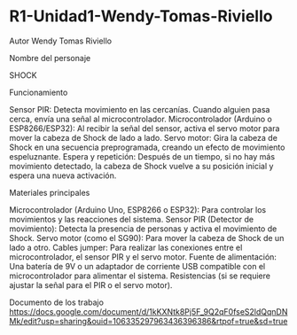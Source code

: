 # R1-Unidad1-Wendy-Tomas-Riviello

Autor 
Wendy Tomas Riviello

Nombre del personaje 

SHOCK

Funcionamiento

Sensor PIR: Detecta movimiento en las cercanías. Cuando alguien pasa cerca, envía una señal al microcontrolador.
Microcontrolador (Arduino o ESP8266/ESP32): Al recibir la señal del sensor, activa el servo motor para mover la cabeza de Shock de lado a lado.
Servo motor: Gira la cabeza de Shock en una secuencia preprogramada, creando un efecto de movimiento espeluznante.
Espera y repetición: Después de un tiempo, si no hay más movimiento detectado, la cabeza de Shock vuelve a su posición inicial y espera una nueva activación.

Materiales principales

Microcontrolador (Arduino Uno, ESP8266 o ESP32): Para controlar los movimientos y las reacciones del sistema.
Sensor PIR (Detector de movimiento): Detecta la presencia de personas y activa el movimiento de Shock.
Servo motor (como el SG90): Para mover la cabeza de Shock de un lado a otro.
Cables jumper: Para realizar las conexiones entre el microcontrolador, el sensor PIR y el servo motor.
Fuente de alimentación: Una batería de 9V o un adaptador de corriente USB compatible con el microcontrolador para alimentar el sistema.
Resistencias (si se requiere ajustar la señal para el PIR o el servo motor).

Documento de los trabajo 
https://docs.google.com/document/d/1kKXNtk8Pj5F_9Q2qF0fseS2ldQqnDNMk/edit?usp=sharing&ouid=106335297963436396386&rtpof=true&sd=true
